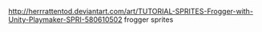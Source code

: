 http://herrrattentod.deviantart.com/art/TUTORIAL-SPRITES-Frogger-with-Unity-Playmaker-SPRI-580610502 frogger sprites

